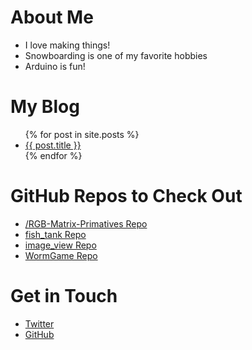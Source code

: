 # About Me
- I love making things!
- Snowboarding is one of my favorite hobbies
- Arduino is fun!

# My Blog
<ul>
  {% for post in site.posts %}
    <li>
      <a href="{{ post.url }}">{{ post.title }}</a>
    </li>
  {% endfor %}
</ul>

# GitHub Repos to Check Out
<ul>
<li><a href="https://github.com/jeffellenbogen/RGB-Matrix-Primatives" target="new">/RGB-Matrix-Primatives Repo</a></li>
<li><a href="https://github.com/jeffellenbogen/fish_tank" target="new">fish_tank Repo</a></li> 
<li><a href="https://github.com/jeffellenbogen/image_view" target="new">image_view Repo</a></li>
<li><a href="https://github.com/jeffellenbogen/WormGame" target="new">WormGame Repo</a></li>
</ul>

# Get in Touch
<ul>
<li><a href="https://twitter.com/{{site.twitter_username}}" target="new">Twitter</a></li>
<li><a href="https://github.com/{{site.github_username}}" target="new">GitHub</a></li>
</ul>
